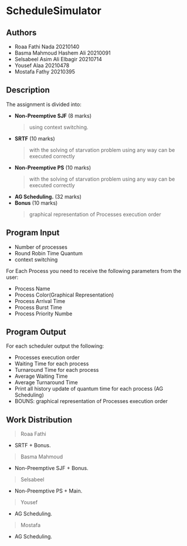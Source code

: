 # ScheduleSimulator

## Authors
- Roaa Fathi Nada                 20210140
- Basma Mahmoud Hashem Ali        20210091
- Selsabeel Asim Ali Elbagir      20210714
- Yousef Alaa                     20210478
- Mostafa Fathy                   20210395

## Description
The assignment is divided into: 
- **Non-Preemptive SJF** (8 marks)
    > using context switching.
- **SRTF** (10 marks)
    > with the solving of starvation problem using any way can be executed correctly
- **Non-Preemptive PS** (10 marks)
    > with the solving of starvation problem using any way can be executed correctly
- **AG Scheduling.** (32 marks)
- **Bonus** (10 marks)
   > graphical representation of Processes execution order
   
## Program Input 
- Number of processes 
- Round Robin Time Quantum
- context switching

For Each Process you need to receive the following parameters from the user:
- Process Name
- Process Color(Graphical Representation)
- Process Arrival Time 
- Process Burst Time
- Process Priority Numbe


## Program Output 
  For each scheduler output the following:
- Processes execution order
- Waiting Time for each process
- Turnaround Time for each process
- Average Waiting Time
- Average Turnaround Time
- Print all history update of quantum time for each process (AG Scheduling)
- BOUNS: graphical representation of Processes execution order

## Work Distribution
> Roaa Fathi 
- SRTF + Bonus.
> Basma Mahmoud
- Non-Preemptive SJF + Bonus.
> Selsabeel 
- Non-Preemptive PS + Main.
> Yousef 
- AG Scheduling.
> Mostafa
- AG Scheduling.
